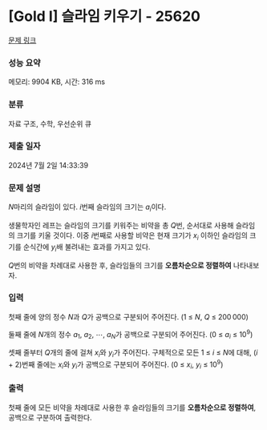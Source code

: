 # [Gold I] 슬라임 키우기 - 25620 

[문제 링크](https://www.acmicpc.net/problem/25620) 

### 성능 요약

메모리: 9904 KB, 시간: 316 ms

### 분류

자료 구조, 수학, 우선순위 큐

### 제출 일자

2024년 7월 2일 14:33:39

### 문제 설명

<p><em>N</em>마리의 슬라임이 있다. <em>i</em>번째 슬라임의 크기는 <em>a</em><sub><em>i</em></sub>이다.</p>

<p>생물학자인 레프는 슬라임의 크기를 키워주는 비약을 총 <em>Q</em>번, 순서대로 사용해 슬라임의 크기를 키울 것이다. 이중 <em>i</em>번째로 사용할 비약은 현재 크기가 <em>x</em><sub><em>i</em></sub> 이하인 슬라임의 크기를 순식간에 <em>y</em><sub><em>i</em></sub>배 불려내는 효과를 가지고 있다.</p>

<p><em>Q</em>번의 비약을 차례대로 사용한 후, 슬라임들의 크기를 <strong>오름차순으로 정렬하여</strong> 나타내보자.</p>

### 입력 

 <p>첫째 줄에 양의 정수 <em>N</em>과 <em>Q</em>가 공백으로 구분되어 주어진다. (1 ≤ <em>N</em>, <em>Q</em> ≤ 200 000)</p>

<p>둘째 줄에 <em>N</em>개의 정수 <em>a</em><sub>1</sub>, <em>a</em><sub>2</sub>, ⋯, <em>a</em><sub><em>N</em></sub>가 공백으로 구분되어 주어진다. (0 ≤ <em>a</em><sub><em>i</em></sub> ≤ 10<sup>9</sup>)</p>

<p>셋째 줄부터 <em>Q</em>개의 줄에 걸쳐 <em>x</em><sub><em>i</em></sub>와 <em>y</em><sub><em>i</em></sub>가 주어진다. 구체적으로 모든 1 ≤ <em>i</em> ≤ <em>N</em>에 대해, (<em>i</em> + 2)번째 줄에는 <em>x</em><sub><em>i</em></sub>와 <em>y</em><sub><em>i</em></sub>가 공백으로 구분되어 주어진다. (0 ≤ <em>x</em><sub><em>i</em></sub>, <em>y</em><sub><em>i</em></sub> ≤ 10<sup>9</sup>)</p>

### 출력 

 <p>첫째 줄에 모든 비약을 차례대로 사용한 후 슬라임들의 크기를 <strong>오름차순으로 정렬하여</strong>, 공백으로 구분하여 출력한다.</p>


